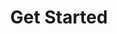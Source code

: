 ---
# metadata # 
title:  Get Started
description: Start Here.
date: 
# taxonomy #
tags: 
series:
seriesPart:
weight: 1
---